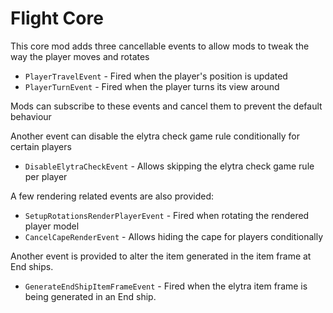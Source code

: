 # Flight Core
This core mod adds three cancellable events to allow mods to tweak the way the player moves and rotates
 
 - `PlayerTravelEvent` - Fired when the player's position is updated
 - `PlayerTurnEvent` - Fired when the player turns its view around

Mods can subscribe to these events and cancel them to prevent the default behaviour

Another event can disable the elytra check game rule conditionally for certain players
 - `DisableElytraCheckEvent` - Allows skipping the elytra check game rule per player

A few rendering related events are also provided:
 - `SetupRotationsRenderPlayerEvent` - Fired when rotating the rendered player model
 - `CancelCapeRenderEvent` - Allows hiding the cape for players conditionally

Another event is provided to alter the item generated in the item frame at End ships.
 - `GenerateEndShipItemFrameEvent` - Fired when the elytra item frame
   is being generated in an End ship.